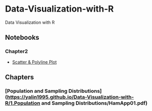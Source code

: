 # Data-Visualization-with-R
Data Visualization with R

## Notebooks
### Chapter2
* [Scatter & Polyline Plot](https://yalin1995.github.io/Data-Visualization-with-R/Chapter2/Scatter&Polyline_plot.nb.html)

## Chapters
### [Population and Sampling Distributions](https://yalin1995.github.io/Data-Visualization-with-R/1.Population and Sampling Distributions/HamApp01.pdf)
